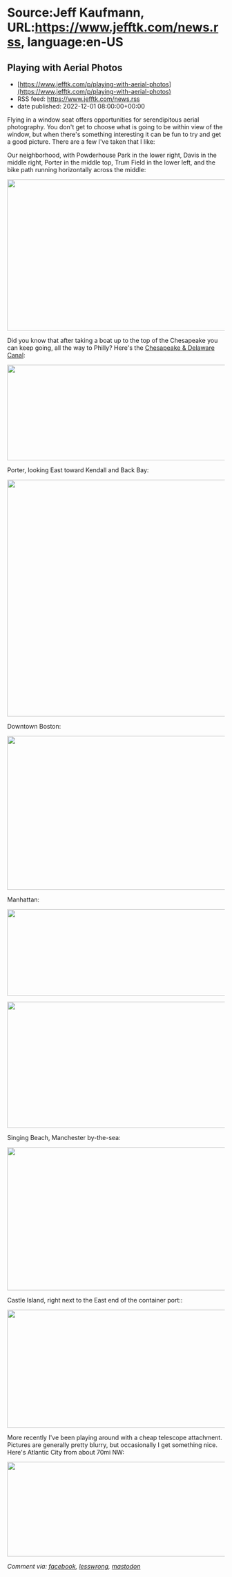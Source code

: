 # Source:Jeff Kaufmann, URL:https://www.jefftk.com/news.rss, language:en-US

## Playing with Aerial Photos
 - [https://www.jefftk.com/p/playing-with-aerial-photos](https://www.jefftk.com/p/playing-with-aerial-photos)
 - RSS feed: https://www.jefftk.com/news.rss
 - date published: 2022-12-01 08:00:00+00:00

<p><span>

Flying in a window seat offers opportunities for serendipitous aerial
photography. You don't get to choose what is going to be within view
of the window, but when there's something interesting it can be fun to
try and get a good picture. There are a few I've taken that I like:

</span>

<p>

Our neighborhood, with Powderhouse Park in the lower right, Davis in
the middle right, Porter in the middle top, Trum Field in the lower
left, and the bike path running horizontally across the middle:

</p>

<p>

<a href="https://www.jefftk.com/our-neighborhood-aerial-big.jpg"><img class="mobile-fullwidth" height="350" src="https://www.jefftk.com/our-neighborhood-aerial.jpg" width="550" /><div class="image-vertical-spacer"></div></a>

</p>

<p>

Did you know that after taking a boat up to the top of the Chesapeake
you can keep going, all the way to Philly?  Here's the <a href="https://en.wikipedia.org/wiki/Chesapeake_%26_Delaware_Canal">Chesapeake
&amp; Delaware Canal</a>:

</p>

<p>

<a href="https://www.jefftk.com/chesapeake-and-delaware-canal-big.jpg"><img class="mobile-fullwidth" height="221" src="https://www.jefftk.com/chesapeake-and-delaware-canal.jpg" width="550" /><div class="image-vertical-spacer"></div></a>

</p>

<p>

Porter, looking East toward Kendall and Back Bay:

</p>

<p>

<a href="https://www.jefftk.com/porter-looking-east-big.jpg"><img class="mobile-fullwidth" height="548" src="https://www.jefftk.com/porter-looking-east.jpg" width="550" /><div class="image-vertical-spacer"></div></a>

</p>

<p>

Downtown Boston:

</p>

<p>

<a href="https://www.jefftk.com/downtown-boston-aerial-big.jpg"><img class="mobile-fullwidth" height="356" src="https://www.jefftk.com/downtown-boston-aerial.jpg" width="550" /><div class="image-vertical-spacer"></div></a>

</p>

<p>

Manhattan:

</p>

<p>

<a href="https://www.jefftk.com/manhattan-aerial-big.jpg"><img class="mobile-fullwidth" height="200" src="https://www.jefftk.com/manhattan-aerial.jpg" width="550" /><div class="image-vertical-spacer"></div></a>

</p>

<p>

<a href="https://www.jefftk.com/manhattan-aerial-2-big.jpg"><img class="mobile-fullwidth" height="292" src="https://www.jefftk.com/manhattan-aerial-2.jpg" width="550" /><div class="image-vertical-spacer"></div></a>

</p>

<p>

Singing Beach, Manchester by-the-sea:

</p>

<p>

<a href="https://www.jefftk.com/singing-beach-aerial-big.jpg"><img class="mobile-fullwidth" height="331" src="https://www.jefftk.com/singing-beach-aerial.jpg" width="550" /><div class="image-vertical-spacer"></div></a>

</p>

<p>

Castle Island, right next to the East end of the container port::

</p>

<p>

<a href="https://www.jefftk.com/castle-island-aerial-big.jpg"><img class="mobile-fullwidth" height="273" src="https://www.jefftk.com/castle-island-aerial.jpg" width="550" /><div class="image-vertical-spacer"></div></a>

</p>

<p>

More recently I've been playing around with a cheap telescope
attachment. Pictures are generally pretty blurry, but occasionally I
get something nice.  Here's Atlantic City from about 70mi NW:

</p>

<p>

<a href="https://www.jefftk.com/atlantic-city-telescope-big.jpg"><img class="mobile-fullwidth" height="219" src="https://www.jefftk.com/atlantic-city-telescope.jpg" width="550" /><div class="image-vertical-spacer"></div></a>

  </p>

<p><i>Comment via: <a href="https://www.facebook.com/jefftk/posts/pfbid09iUzM7vQghgfYvNgDoem8RN4h8m8wGEEF7NLsFQBDbcQPufdmU8h67UxXsLbGxUXl">facebook</a>, <a href="https://lesswrong.com/posts/Gj8k4aeto5JwfJsJq">lesswrong</a>, <a href="https://mastodon.mit.edu/@jefftk/109440850634481734">mastodon</a></i></p>

